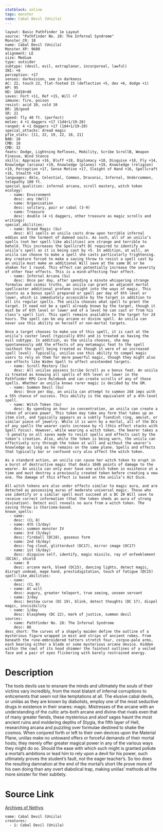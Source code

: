 ```yaml
---
statblock: inline
tags: monster
name: Cabal Devil (Uniila)
---
```

```statblock
layout: Basic Pathfinder 1e Layout
source: "Pathfinder No. 28: The Infernal Syndrome"
Monster_CR: 10
name: Cabal Devil (Uniila)
Monster_XP: 9600
alignment: LE
size: Medium
type: outsider
subtype: (devil, evil, extraplanar, incorporeal, lawful)
INI: +6
perception: +17
senses: darkvision, see in darkness
AC: 22, touch 22, flat-footed 15 (deflection +5, dex +6, dodge +1)
HP: 95
HD: 10d10+40
saves: Fort +11, Ref +15, Will +7
immune: fire, poison
resist: acid 10, cold 10
DR: 10/good
SR: 21
speed: fly 40 ft. (perfect)
melee: 4 +1 daggers +17 (1d4+1/19-20)
ranged: 4 +1 daggers +17 (1d4+1/19-20)
special_attacks: dread magic
pf1e_stats: [11, 22, 19, 22, 18, 21]
BAB: 10
CMB: 10
CMD: 32
feats: Dodge, Lightning Reflexes, Mobility, Scribe ScrollB, Weapon Finesse, Wind Stance
skills: Appraise +16, Bluff +18, Diplomacy +18, Disguise +18, Fly +14, Knowledge (arcana) +19, Knowledge (planes) +19, Knowledge (religion) +19, Perception +17, Sense Motive +17, Sleight of Hand +16, Spellcraft +16, Stealth +19
languages: Aklo, Celestial, Common, Draconic, Infernal, Undercommon, telepathy 100 ft.
special_qualities: infernal arcana, scroll mastery, witch token
ecology:
  - name: Environment
    desc: any (Hell)
  - name: Organisation
    desc: solitary, pair or cabal (3-9)
  - name: Treasure
    desc: double (4 +1 daggers, other treasure as magic scrolls and writings)
special_abilities:
  - name: Dread Magic (Su)
    desc: All spells an uniila casts draw upon terrible infernal eddies and the torment of damned souls. As such, all of an uniila’s spells (not her spell-like abilities) are strange and terrible to behold. This increases the Spellcraft DC required to identify an uniila’s spell as it is being cast by +5. In addition, at will, an uniila can choose to make a spell she casts particularly frightening. Any creature forced to make a saving throw to resist a spell cast by an uniila must make an additional Will save at the same DC or be shaken for 1 round. This effect can potentially increase the severity of other fear effects. This is a mind-affecting fear effect.
  - name: Infernal Arcana (Su)
    desc: Once per day, after spending a minute whispering strange formulas and cosmic truths, an uniila can grant an adjacent mortal spellcaster additional profane insight into the ways of magic. This counts as a bonus spell prepared or spell per day of 6th level or lower, which is immediately accessible by the target in addition to all its regular spells. The uniila chooses what spell to grant the target. It need not be a spell already known by the target, though it must be of 6th level or lower and of a level he can cast or from his class’s spell list. This spell remains available to the target for 24 hours. The spell can be any arcane or divine spell. An uniila can never use this ability on herself or non-mortal targets.

Once a target chooses to make use of this spell, it is cast at the uniila’s caster level (typically 8th) and is treated as having the evil subtype. In addition, as the uniila chooses, she may spontaneously add the effects of any metamagic feat to the spell (without the spell being treated as though it were of an increased spell level). Typically, uniilas use this ability to compel magic users to rely on them for more powerful magic, though they might also use effects like Widen Spell to affect unintended targets.
  - name: Scroll Mastery (Su)
    desc: All uniilas possess Scribe Scroll as a bonus feat. An uniila is treated as knowing all spells of 6th level or lower in the Pathfinder RPG Core Rulebook and can create scrolls of any of those spells. Whether an uniila knows rarer magic is decided by the GM.
  - name: Summon Devil (Su)
    desc: Once per day, an uniila can attempt to summon 2d4 imps with a 55% chance of success. This ability is the equivalent of a 4th-level spell.
  - name: Witch Token (Su)
    desc: By spending an hour in concentration, an uniila can create a token of arcane power. This token may take any form that takes up an item slot, and typically appears as a subtly fiendish ring, amulet, or similar piece of jewelry. While it is worn by a mortal, all of the DCs of any spells the wearer casts increase by +1 (this effect stacks with Spell Focus). However, while wearing a witch token, the bearer takes a -5 penalty on all saves made to resist spells and effects cast by the token’s creation. Also, while the token is being worn, the uniila can effectively scry through the token at will and without the wearer’s knowledge as long as he remains on the same plane. Spells and effects that typically bar or confound scry also affect the witch token.

As a standard action, an uniila can cause her witch token to erupt in a burst of destructive magic that deals 10d6 points of damage to the wearer. An uniila can only ever have one witch token in existence at a time and must destroy a previously created token before creating a new one. The damage of this effect is based on the uniila’s Hit Dice.

All witch tokens are also under effects similar to magic aura, and are detected as possessing auras of moderate universal magic. Those who use identify or a similar spell must succeed at a DC 20 Will save to receive correct information (that the token sheds an aura of strong divination). Detect evil reveals no aura from a witch token. The saving throw is Charisma-based.
known_spells:
  - name:
    desc: (CL 8)
  - name: 4th (3/day)
    desc: summon monster IV
  - name: 3rd (5/day)
    desc: fireball (DC18), gaseous form
  - name: 2nd (6/day)
    desc: fog cloud, glitterdust (DC17), mirror image (DC17)
  - name: 1st (6/day)
    desc: disguise self, identify, magic missile, ray of enfeeblement (DC16), shield
  - name: 0
    desc: arcane mark, bleed (DC15), dancing lights, detect magic, disrupt undead, mage hand, prestidigitation, touch of fatigue (DC15)
spell-like_abilities:
  - name:
    desc: (CL 8)
  - name: At will
    desc: augury, greater teleport, true seeing, unseen servant
  - name: 3/day
    desc: bestow curse (DC 19), blink, detect thoughts (DC 17), dispel magic, invisibility
  - name: 1/day
    desc: blasphemy (DC 22), mark of justice, summon devil
sources:
  - name: Pathfinder No. 28: The Infernal Syndrome
    desc: 86
desc_short: The curves of a shapely maiden define the outline of a mysterious figure wrapped in mist and strips of ancient robes. From beneath the rune-embroidered tatters stretch four, corpse-pale arms, each bearing either a blade or some mysterious arcane device. Hidden within the cowl of its hood shimmer the faintest outlines of a veiled face and a pair of eyes flickering with barely restrained energy.
```
# Description
The tools devils use to ensnare the minds and ultimately the souls of their victims vary incredibly, from the most blatant of infernal corruptions to enticements that seem not like temptations at all. The elusive cabal devils, or uniilas as they are known by diabolists, employ one of the most seductive drugs in existence in their snares: magic. Mistresses of the arcane with an understanding of the cultic arts-both arcane and divine-that rivals even that of many greater fiends, these mysterious and aloof sages haunt the most ancient ruins and moldering depths of Stygia, the fifth layer of Hell, researching arcana and puzzling over formulae destined to shake the cosmos. When conjured forth or left to their own devices upon the Material Plane, uniilas make no untoward offers or forceful demands of their mortal hosts; they merely offer greater magical power in any of the various ways they might do so. Should the ease with which such might is granted pollute a mortal’s ambitions or lead him to rely upon a devil for his power, such ultimately proves the student’s fault, not the eager teacher’s. So too does the resulting damnation at the end of the mortal’s short life prove more of his own doing than any overt diabolical trap, making uniilas’ methods all the more sinister for their subtlety.
# Source Link
[Archives of Nethys](https://aonprd.com/MonsterDisplay.aspx?ItemName=Cabal%20Devil%20(Uniila))
```encounter-table
name: Cabal Devil (Uniila)
creatures:
  - 1: Cabal Devil (Uniila)
```
